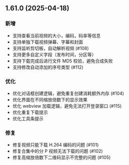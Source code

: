 ## 1.61.0 (2025-04-18)
### 新增
* 支持查看当前视频的大小，编码，码率等信息
* 支持单独下载视频弹幕、字幕和封面
* 支持监听剪切板，自动解析视频 (#108)
* 支持更多自定义字段（发布时间，分区等）
* 支持下载完成后进行文件 MD5 校验，避免合成失败
* 支持修改自动添加的序号类型 (#112)

### 优化
* 优化对话框创建逻辑，避免重复创建消耗额外内存 (#104)
* 优化界面在不同缩放倍数下的显示效果
* 优化 webview 加载逻辑，避免无法打开登录窗口 (#115)
* 优化重复下载提示
* 优化工具条提示

### 修复
* 修复视频只能下载 H.264 编码的问题 (#101)
* 修复合集中的分 P 视频无法下载的问题 (#102)
* 修复高缩放倍数下二维码显示不完整的问题 (#105)